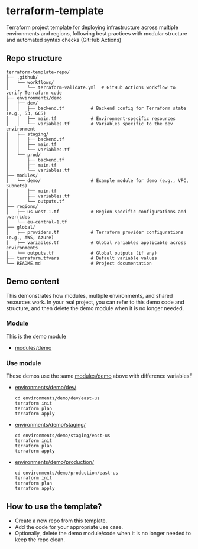 # terraform-template

Terraform project template for deploying infrastructure across multiple environments and regions, following best practices with modular structure and automated syntax checks (GitHub Actions)

## Repo structure

```
terraform-template-repo/
├── .github/
│   └── workflows/
│       └── terraform-validate.yml  # GitHub Actions workflow to verify Terraform code
├── environments/demo
│   ├── dev/
│   │   ├── backend.tf          # Backend config for Terraform state (e.g., S3, GCS)
│   │   ├── main.tf             # Environment-specific resources
│   │   └── variables.tf        # Variables specific to the dev environment
│   ├── staging/
│   │   ├── backend.tf
│   │   ├── main.tf
│   │   └── variables.tf
│   └── prod/
│       ├── backend.tf
│       ├── main.tf
│       └── variables.tf
├── modules/
│   └── demo/                   # Example module for demo (e.g., VPC, Subnets)
│       ├── main.tf
│       ├── variables.tf
│       └── outputs.tf
├── regions/
│   ├── us-west-1.tf            # Region-specific configurations and overrides
│   └── eu-central-1.tf
├── global/
│   ├── providers.tf            # Terraform provider configurations (e.g., AWS, Azure)
│   ├── variables.tf            # Global variables applicable across environments
│   └── outputs.tf              # Global outputs (if any)
├── terraform.tfvars            # Default variable values
└── README.md                   # Project documentation
```

## Demo content

This demonstrates how modules, multiple environments, and shared resources work. In your real project, you can refer to this demo code and structure, and then delete the demo module when it is no longer needed.

### Module

This is the demo module

- [modules/demo](./modules/demo/)

### Use module

These demos use the same [modules/demo](./modules/demo/) above with difference variablesF

- [environments/demo/dev/](./environments/demo/dev/)
  ```
  cd environments/demo/dev/east-us
  terraform init
  terraform plan
  terraform apply
  ```
- [environments/demo/staging/](./environments/demo/staging/)
  ```
  cd environments/demo/staging/east-us
  terraform init
  terraform plan
  terraform apply
  ```
- [environments/demo/production/](./environments/demo/production/)
  ```
  cd environments/demo/production/east-us
  terraform init
  terraform plan
  terraform apply
  ```

## How to use the template?

- Create a new repo from this template.
- Add the code for your appropriate use case.
- Optionally, delete the demo module/code when it is no longer needed to keep the repo clean.
